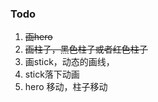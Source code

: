 <!--
 * @Author: your name
 * @Date: 2021-11-12 20:14:44
 * @LastEditTime: 2021-11-15 12:52:56
 * @LastEditors: Please set LastEditors
 * @Description: 打开koroFileHeader查看配置 进行设置: https://github.com/OBKoro1/koro1FileHeader/wiki/%E9%85%8D%E7%BD%AE
 * @FilePath: /grammyli/game-framework/stick-hero/REAMDME.md
-->
### Todo

1. ~~画hero~~ 
2. ~~画柱子，黑色柱子或者红色柱子~~
3. 画stick，动态的画线，
4. stick落下动画
5. hero 移动，柱子移动



